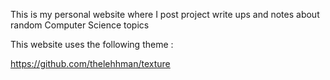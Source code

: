 
This is my personal website where I post project write ups and notes about random Computer Science topics

This website uses the following theme : 

https://github.com/thelehhman/texture

